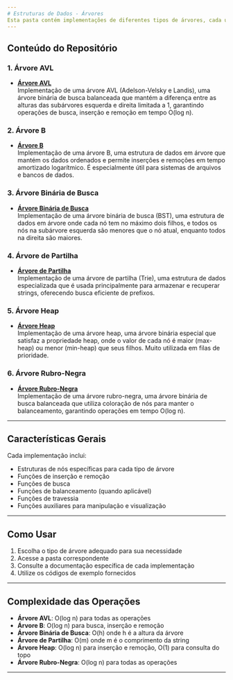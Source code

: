 ```yaml
---
# Estruturas de Dados - Árvores
Esta pasta contém implementações de diferentes tipos de árvores, cada uma com suas características e aplicações específicas. Estas estruturas são fundamentais para organização e manipulação eficiente de dados.
---
```

## Conteúdo do Repositório

### 1. Árvore AVL
- **[Árvore AVL](./Árvore%20AVL/)**  
  Implementação de uma árvore AVL (Adelson-Velsky e Landis), uma árvore binária de busca balanceada que mantém a diferença entre as alturas das subárvores esquerda e direita limitada a 1, garantindo operações de busca, inserção e remoção em tempo O(log n).

### 2. Árvore B
- **[Árvore B](./Árvore%20B/)**  
  Implementação de uma árvore B, uma estrutura de dados em árvore que mantém os dados ordenados e permite inserções e remoções em tempo amortizado logarítmico. É especialmente útil para sistemas de arquivos e bancos de dados.

### 3. Árvore Binária de Busca
- **[Árvore Binária de Busca](./Árvore%20Binária%20de%20Busca/)**  
  Implementação de uma árvore binária de busca (BST), uma estrutura de dados em árvore onde cada nó tem no máximo dois filhos, e todos os nós na subárvore esquerda são menores que o nó atual, enquanto todos na direita são maiores.

### 4. Árvore de Partilha
- **[Árvore de Partilha](./Árvore%20de%20Partilha/)**  
  Implementação de uma árvore de partilha (Trie), uma estrutura de dados especializada que é usada principalmente para armazenar e recuperar strings, oferecendo busca eficiente de prefixos.

### 5. Árvore Heap
- **[Árvore Heap](./Árvore%20Heap/)**  
  Implementação de uma árvore heap, uma árvore binária especial que satisfaz a propriedade heap, onde o valor de cada nó é maior (max-heap) ou menor (min-heap) que seus filhos. Muito utilizada em filas de prioridade.

### 6. Árvore Rubro-Negra
- **[Árvore Rubro-Negra](./Árvore%20Rubro%20Negra/)**  
  Implementação de uma árvore rubro-negra, uma árvore binária de busca balanceada que utiliza coloração de nós para manter o balanceamento, garantindo operações em tempo O(log n).
---
## Características Gerais
Cada implementação inclui:
- Estruturas de nós específicas para cada tipo de árvore
- Funções de inserção e remoção
- Funções de busca
- Funções de balanceamento (quando aplicável)
- Funções de travessia
- Funções auxiliares para manipulação e visualização
---
## Como Usar
1. Escolha o tipo de árvore adequado para sua necessidade
2. Acesse a pasta correspondente
3. Consulte a documentação específica de cada implementação
4. Utilize os códigos de exemplo fornecidos
---
## Complexidade das Operações
- **Árvore AVL**: O(log n) para todas as operações
- **Árvore B**: O(log n) para busca, inserção e remoção
- **Árvore Binária de Busca**: O(h) onde h é a altura da árvore
- **Árvore de Partilha**: O(m) onde m é o comprimento da string
- **Árvore Heap**: O(log n) para inserção e remoção, O(1) para consulta do topo
- **Árvore Rubro-Negra**: O(log n) para todas as operações
---
